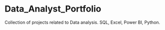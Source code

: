 # Data_Analyst_Portfolio
Collection of projects related to Data analysis. SQL, Excel, Power BI, Python.

